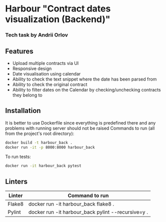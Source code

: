 # Harbour "Contract dates visualization (Backend)"
### Tech task by Andrii Orlov

## Features
- Upload multiple contracts via UI
- Responsive design
- Date visualisation using calendar
- Ability to check the text snippet where the date has been parsed from
- Ability to check the original contract
- Ability to filter dates on the Calendar by checking/unchecking contracts they belong to

## Installation
It is better to use Dockerfile since everything is predefined there and any problems with running server should not be raised
Commands to run (all from the project's root directory):

```sh
docker build -t harbour_back .
docker run -it -p 8000:8000 harbour_back
```
To run tests:
```sh
docker run -it harbour_back pytest
```


## Linters
| Linter | Command to run |
| ------ | ------ |
| Flake8 | docker run -it harbour_back flake8 . |
| Pylint | docker run -it harbour_back pylint --recursive=y .|
